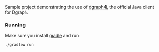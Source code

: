 Sample project demonstrating the use of [dgraph4j], the official Java client
for Dgraph.

[dgraph4j]:https://github.com/dgraph-io/dgraph4

### Running
Make sure you install [gradle] and run:

```
./gradlew run
```

[gradle]: https://gradle.org
